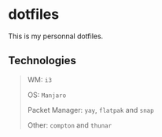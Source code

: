 # dotfiles

This is my personnal dotfiles.

## Technologies

> WM: `i3`
>
> OS: `Manjaro`
>
> Packet Manager: `yay`, `flatpak` and `snap`
>
> Other: `compton` and `thunar`
